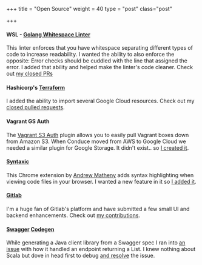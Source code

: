 +++
title = "Open Source"
weight = 40
type = "post"
class="post"

+++

#### WSL - [Golang Whitespace Linter](https://github.com/bombsimon/wsl)

This linter enforces that you have whitespace separating different types of code to increase readability. I wanted the ability to also enforce the opposite: Error checks should be cuddled with the line that assigned the error. I added that ability and helped make the linter's code cleaner. Check out [my closed PRs](https://github.com/bombsimon/wsl/pulls?q=is%3Apr+is%3Aclosed+author%3Ajdipierro)

#### Hashicorp's [Terraform](https://terraform.io)

I added the ability to import several Google Cloud resources. Check out my [closed pulled requests](https://github.com/hashicorp/terraform/pulls?q=is%3Apr+is%3Aclosed+author%3AJDiPierro). 

#### Vagrant GS Auth

The [Vagrant S3 Auth](https://github.com/WhoopInc/vagrant-s3auth) plugin allows you to easily pull Vagrant boxes down from Amazon S3. When Conduce moved from AWS to Google Cloud we needed a similar plugin for Google Storage. It didn't exist.. so [I created it](https://rubygems.org/gems/vagrant-gsauth/versions/1.0.0).  

#### [Syntaxic](https://chrome.google.com/webstore/detail/syntaxtic/cgjalgdhmbpaacnnejmodfinclbdgaci?hl=en)

This Chrome extension by [Andrew Matheny](https://github.com/ajmath) adds syntax highlighting when viewing code files in your browser. I wanted a new feature in it so [I added it](https://github.com/ajmath/Syntaxtic/pull/62).

#### [Gitlab](https://www.gitlab.com)

I'm a huge fan of Gitlab's platform and have submitted a few small UI and backend enhancements. Check out [my contributions](https://gitlab.com/gitlab-org/gitlab-ce/merge_requests?author_username=jdipierro&scope=all&state=all).

#### [Swagger](http://swagger.io/) [Codegen](http://swagger.io/swagger-codegen/)

While generating a Java client library from a Swagger spec I ran into [an issue](https://github.com/swagger-api/swagger-codegen/issues/214) with how it handled an endpoint returning a List. I knew nothing about Scala but dove in head first to debug [and resolve](https://github.com/swagger-api/swagger-codegen/pull/215) the issue.
